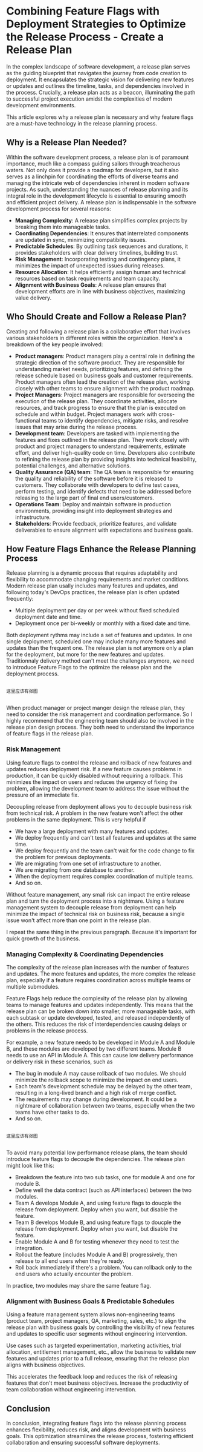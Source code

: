 # Combining Feature Flags with Deployment Strategies to Optimize the Release Process - Create a Release Plan


In the complex landscape of software development, a release plan serves as the guiding blueprint that navigates the journey from code creation to deployment. It encapsulates the strategic vision for delivering new features or updates and outlines the timeline, tasks, and dependencies involved in the process. Crucially, a release plan acts as a beacon, illuminating the path to successful project execution amidst the complexities of modern development environments.

This article explores why a release plan is necessary and why feature flags are a must-have technology in the release planning process.

## Why is a Release Plan Needed?

Within the software development process, a release plan is of paramount importance, much like a compass guiding sailors through treacherous waters. Not only does it provide a roadmap for developers, but it also serves as a linchpin for coordinating the efforts of diverse teams and managing the intricate web of dependencies inherent in modern software projects. As such, understanding the nuances of release planning and its integral role in the development lifecycle is essential to ensuring smooth and efficient project delivery. A release plan is indispensable in the software development process for several reasons:

- **Managing Complexity**: A release plan simplifies complex projects by breaking them into manageable tasks.
- **Coordinating Dependencies**: It ensures that interrelated components are updated in sync, minimizing compatibility issues.
- **Predictable Schedules**: By outlining task sequences and durations, it provides stakeholders with clear delivery timelines, building trust.
- **Risk Management**: Incorporating testing and contingency plans, it minimizes the impact of unexpected issues during releases.
- **Resource Allocation**: It helps efficiently assign human and technical resources based on task requirements and team capacity.
- **Alignment with Business Goals**: A release plan ensures that development efforts are in line with business objectives, maximizing value delivery.

## Who Should Create and Follow a Release Plan?

Creating and following a release plan is a collaborative effort that involves various stakeholders in different roles within the organization. Here's a breakdown of the key people involved:

- **Product managers**: Product managers play a central role in defining the strategic direction of the software product. They are responsible for understanding market needs, prioritizing features, and defining the release schedule based on business goals and customer requirements. Product managers often lead the creation of the release plan, working closely with other teams to ensure alignment with the product roadmap.
- **Project Managers**: Project managers are responsible for overseeing the execution of the release plan. They coordinate activities, allocate resources, and track progress to ensure that the plan is executed on schedule and within budget. Project managers work with cross-functional teams to identify dependencies, mitigate risks, and resolve issues that may arise during the release process.
- **Development team**: Developers are tasked with implementing the features and fixes outlined in the release plan. They work closely with product and project managers to understand requirements, estimate effort, and deliver high-quality code on time. Developers also contribute to refining the release plan by providing insights into technical feasibility, potential challenges, and alternative solutions.
- **Quality Assurance (QA) team**: The QA team is responsible for ensuring the quality and reliability of the software before it is released to customers. They collaborate with developers to define test cases, perform testing, and identify defects that need to be addressed before releasing to the large part of final end users/customers.
- **Operations Team**: Deploy and maintain software in production environments, providing insight into deployment strategies and infrastructure.
- **Stakeholders**: Provide feedback, prioritize features, and validate deliverables to ensure alignment with expectations and business goals.

## How Feature Flags Enhance the Release Planning Process

Release planning is a dynamic process that requires adaptability and flexibility to accommodate changing requirements and market conditions. Modern release plan usally includes many features and updates, and following today's DevOps practices, the release plan is often updated frequently:

- Multiple deployment per day or per week without fixed scheduled deployment date and time. 
- Deployment once per bi-weekly or monthly with a fixed date and time. 

Both deployment rythms may include a set of features and updates. In one single deployment, scheduled one may include many more features and updates than the frequent one. The release plan is not anymore only a plan for the deployment, but more for the new features and updates. Traditionnaly delivery method can't meet the challenges anymore, we need to introduce Feature Flags to the optimize the release plan and the deployment process.

```

这里应该有张图


```

When product manager or project manger design the release plan, they need to consider the risk management and coordination performance. So I highly recommend that the engineering team should also be involved in the release plan design process. They both need to understand the importance of feature flags in the release plan.

### Risk Management

Using feature flags to control the release and rollback of new features and updates reduces deployment risk. If a new feature causes problems in production, it can be quickly disabled without requiring a rollback. This minimizes the impact on users and reduces the urgency of fixing the problem, allowing the development team to address the issue without the pressure of an immediate fix.

Decoupling release from deployment allows you to decouple business risk from technical risk. A problem in the new feature won't affect the other problems in the same deployment. This is very helpful if

- We have a large deployment with many features and updates.
- We deploy frequently and can't test all features and updates at the same time.
- We deploy frequently and the team can't wait for the code change to fix the problem for previous deployments.
- We are migrating from one set of infrastructure to another.
- We are migrating from one database to another.
- When the deployment requires complex coordination of multiple teams.
- And so on.

Without feature management, any small risk can impact the entire release plan and turn the deployment process into a nightmare. Using a feature management system to decouple release from deployment can help minimize the impact of technical risk on business risk, because a single issue won't affect more than one point in the release plan.

I repeat the same thing in the previous paragraph. Because it's important for quick growth of the business.

### Managing Complexity & Coordinating Dependencies

The complexity of the release plan increases with the number of features and updates. The more features and updates, the more complex the release plan, especially if a feature requires coordination across multiple teams or multiple submodules. 

Feature Flags help reduce the complexity of the release plan by allowing teams to manage features and updates independently. This means that the release plan can be broken down into smaller, more manageable tasks, with each subtask or update developed, tested, and released independently of the others. This reduces the risk of interdependencies causing delays or problems in the release process.

For example, a new feature needs to be developed in Module A and Module B, and these modules are developed by two different teams. Module B needs to use an API in Module A. This can cause low delivery performance or delivery risk in these scenarios, such as

- The bug in module A may cause rollback of two modules. We should minimize the rollback scope to minimize the impact on end users.
- Each team's development schedule may be delayed by the other team, resulting in a long-lived branch and a high risk of merge conflict.
- The requirements may change during development. It could be a nightmare of collaboration between two teams, especially when the two teams have other tasks to do.
- And so on.

```

这里应该有张图


```

To avoid many potential low performance release plans, the team should introduce feature flags to decouple the dependencies. The release plan might look like this:

- Breakdown the feature into two sub tasks, one for module A and one for module B.
- Define well the data contract (such as API interfaces) between the two modules.
- Team A develops Module A, and using feature flags to doucple the release from deployment. Deploy when you want, but disable the feature.
- Team B develops Module B, and using feature flags to doucple the release from deployment. Deploy when you want, but disable the feature.
- Enable Module A and B for testing whenever they need to test the integration.
- Rollout the feature (includes Module A and B) progressively, then release to all end users when they're ready.
- Roll back immediately if there's a problem. You can rollback only to the end users who actually encounter the problem.

In practice, two modules may share the same feature flag. 

### Alignment with Business Goals & Predictable Schedules

Using a feature management system allows non-engineering teams (product team, project managers, QA, marketing, sales, etc.) to align the release plan with business goals by controlling the visibility of new features and updates to specific user segments without engineering intervention.

Use cases such as targeted experimentation, marketing activities, trial allocation, entitlement management, etc., allow the business to validate new features and updates prior to a full release, ensuring that the release plan aligns with business objectives.

This accelerates the feedback loop and reduces the risk of releasing features that don't meet business objectives. Increase the productivity of team collaboration without engineering intervention.

## Conclusion

In conclusion, integrating feature flags into the release planning process enhances flexibility, reduces risk, and aligns development with business goals. This optimization streamlines the release process, fostering efficient collaboration and ensuring successful software deployments.